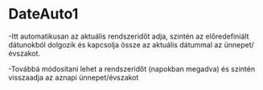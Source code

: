 # DateAuto1
-Itt automatikusan az aktuális rendszeridőt adja, szintén az előredefiniált dátunokból dolgozik és kapcsolja össze az aktuális dátummal az ünnepet/évszakot.

-Továbbá módositani lehet a rendszeridőt (napokban megadva) és szintén visszaadja az aznapi ünnepet/évszakot
